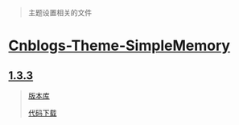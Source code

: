 > 主题设置相关的文件



# [Cnblogs-Theme-SimpleMemory](https://github.com/BNDong/Cnblogs-Theme-SimpleMemory) 

## [1.3.3](./Cnblogs-Theme-SimpleMemory/1.3.3)

> [版本库](https://github.com/BNDong/Cnblogs-Theme-SimpleMemory/tree/v1.3.3)
>
> [代码下载](https://github.com/BNDong/Cnblogs-Theme-SimpleMemory/releases/tag/v1.3.3)


